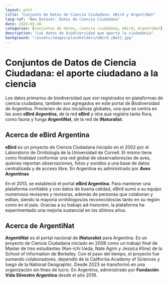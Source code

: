 ```yaml
---
layout: post
title: "Conjunto de Datos de Ciencia Ciudadana: eBird y ArgentiNat"
lang-ref: "New Dataset: Datos de Ciencia Ciudadana"
date: 2024-05-20
categories: [conjuntos de datos, ciencia ciudadana, eBird, ArgentiNat]
description: "Los datos de biodiversidad que aporta la ciudadanía"
background: "/assets/images/placeholders/eBird_iNat2.jpg"
---
```


# Conjuntos de Datos de Ciencia Ciudadana: el aporte ciudadano a la ciencia

Los datos primarios de biodiversidad que son registrados en plataformas de ciencia ciudadana, también son agregados en este portal de Biodiversidad de Argentina. Provienen de dos iniciativas globales, una que se centra en las aves **eBird Argentina**, de la red **eBird** y otra que registra tanto flora, como fauna y funga **ArgentiNat**, de la red de **iNaturalist**.

## Acerca de eBird Argentina

**eBird** es un proyecto de Ciencia Ciudadana iniciado en el 2002 por el Laboratorio de Ornitología de la Universidad de Cornell. El mismo tiene como finalidad conformar una red global de observadores/as de aves, quienes reportan observaciones, fotos y sonidos a una base de datos centralizada y de acceso libre. En Argentina es administrado por **Aves Argentinas**

En el 2013, se estableció el portal **eBird Argentina**. Para mantener una plataforma confiable y con datos de buena calidad, eBird sumó a su equipo numerosos revisores y revisoras, además de personas que colaboran y editan, siendo la mayoría ornitólogos/as reconocidos/as tanto en su región como en el país. Gracias a su trabajo ad-honorem, la plataforma ha experimentado una mejoría sustancial en los últimos años.

## Acerca de ArgentiNat

**ArgentiNat** es el portal nacional de **iNaturalist** para Argentina. Es un proyecto de Ciencia Ciudadana iniciado en 2008 como un trabajo final de Master de tres estudiantes (Ken-ichi Ueda, Nate Agrin y Jessica Kline) de la School of Information de Berkeley. Con el paso del tiempo, el proyecto fue sumando colaboradores, dependió de la California Academy of Sciences y luego de la National Geographic. Desde 2023 se transformó en una organización sin fines de lucro. En Argentina, administrado por **Fundación Vida Silvestre Argentina** desde el año 2019. 


